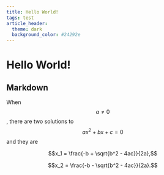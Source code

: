 ```yaml
---
title: Hello World!
tags: test
article_header:
  theme: dark
  background_color: #24292e
---
```

# Hello World!
## Markdown
When $$a \ne 0$$, there are two solutions to $$ax^2 + bx + c = 0$$ and they are

$$x_1 = \frac{-b + \sqrt{b^2 - 4ac}}{2a},$$

$$x_2 = \frac{-b - \sqrt{b^2 - 4ac}}{2a}.$$

<!--more-->
